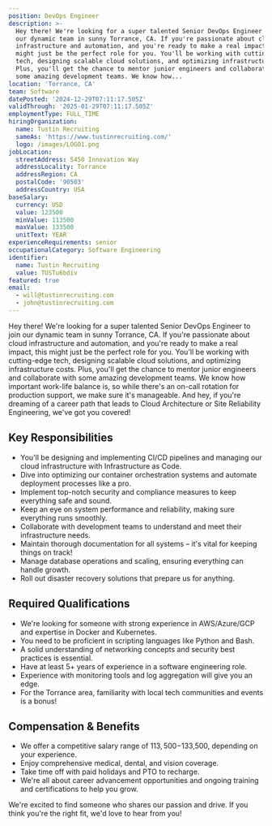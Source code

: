 ```yaml
---
position: DevOps Engineer
description: >-
  Hey there! We're looking for a super talented Senior DevOps Engineer to join
  our dynamic team in sunny Torrance, CA. If you're passionate about cloud
  infrastructure and automation, and you're ready to make a real impact, this
  might just be the perfect role for you. You'll be working with cutting-edge
  tech, designing scalable cloud solutions, and optimizing infrastructure costs.
  Plus, you'll get the chance to mentor junior engineers and collaborate with
  some amazing development teams. We know how...
location: 'Torrance, CA'
team: Software
datePosted: '2024-12-29T07:11:17.505Z'
validThrough: '2025-01-29T07:11:17.505Z'
employmentType: FULL_TIME
hiringOrganization:
  name: Tustin Recruiting
  sameAs: 'https://www.tustinrecruiting.com/'
  logo: /images/LOGO1.png
jobLocation:
  streetAddress: 5450 Innovation Way
  addressLocality: Torrance
  addressRegion: CA
  postalCode: '90503'
  addressCountry: USA
baseSalary:
  currency: USD
  value: 123500
  minValue: 113500
  maxValue: 133500
  unitText: YEAR
experienceRequirements: senior
occupationalCategory: Software Engineering
identifier:
  name: Tustin Recruiting
  value: TUSTu6bdiv
featured: true
email:
  - will@tustinrecruiting.com
  - john@tustinrecruiting.com
---
```




Hey there! We're looking for a super talented Senior DevOps Engineer to join our dynamic team in sunny Torrance, CA. If you're passionate about cloud infrastructure and automation, and you're ready to make a real impact, this might just be the perfect role for you. You'll be working with cutting-edge tech, designing scalable cloud solutions, and optimizing infrastructure costs. Plus, you'll get the chance to mentor junior engineers and collaborate with some amazing development teams. We know how important work-life balance is, so while there's an on-call rotation for production support, we make sure it's manageable. And hey, if you're dreaming of a career path that leads to Cloud Architecture or Site Reliability Engineering, we've got you covered!

## Key Responsibilities
- You'll be designing and implementing CI/CD pipelines and managing our cloud infrastructure with Infrastructure as Code. 
- Dive into optimizing our container orchestration systems and automate deployment processes like a pro.
- Implement top-notch security and compliance measures to keep everything safe and sound.
- Keep an eye on system performance and reliability, making sure everything runs smoothly.
- Collaborate with development teams to understand and meet their infrastructure needs.
- Maintain thorough documentation for all systems – it's vital for keeping things on track!
- Manage database operations and scaling, ensuring everything can handle growth.
- Roll out disaster recovery solutions that prepare us for anything.

## Required Qualifications
- We're looking for someone with strong experience in AWS/Azure/GCP and expertise in Docker and Kubernetes.
- You need to be proficient in scripting languages like Python and Bash.
- A solid understanding of networking concepts and security best practices is essential.
- Have at least 5+ years of experience in a software engineering role.
- Experience with monitoring tools and log aggregation will give you an edge.
- For the Torrance area, familiarity with local tech communities and events is a bonus!

## Compensation & Benefits
- We offer a competitive salary range of $113,500-$133,500, depending on your experience.
- Enjoy comprehensive medical, dental, and vision coverage.
- Take time off with paid holidays and PTO to recharge.
- We're all about career advancement opportunities and ongoing training and certifications to help you grow. 

We're excited to find someone who shares our passion and drive. If you think you're the right fit, we'd love to hear from you!